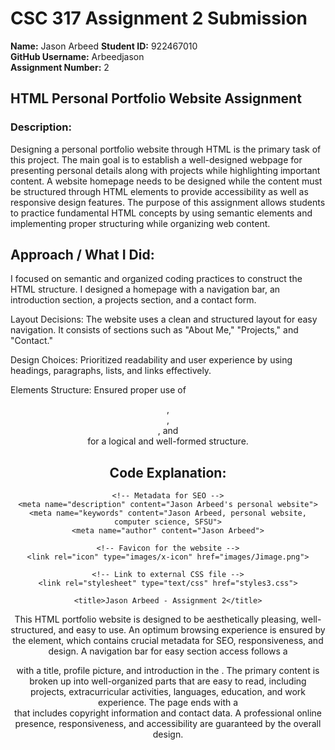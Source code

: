 # CSC 317 Assignment 2 Submission

**Name:** Jason Arbeed 
**Student ID:** 922467010  
**GitHub Username:** Arbeedjason  
**Assignment Number:** 2  


##  HTML Personal Portfolio Website Assignment

### Description:

Designing a personal portfolio website through HTML is the primary task of this project. The main goal is to establish a well-designed webpage for presenting personal details along with projects while highlighting important content. A website homepage needs to be designed while the content must be structured through HTML elements to provide accessibility as well as responsive design features. The purpose of this assignment allows students to practice fundamental HTML concepts by using semantic elements and implementing proper structuring while organizing web content.


## Approach / What I Did:

I focused on semantic and organized coding practices to construct the HTML structure. I designed a homepage with a navigation bar, an introduction section, a projects section, and a contact form.

Layout Decisions: The website uses a clean and structured layout for easy navigation. It consists of sections such as "About Me," "Projects," and "Contact."

Design Choices: Prioritized readability and user experience by using headings, paragraphs, lists, and links effectively.

Elements Structure: Ensured proper use of <header>, <nav>, <section>, and <footer> for a logical and well-formed structure.


## Code Explanation:

<head>
    <meta charset="UTF-8">
    <meta name="viewport" content="width=device-width, initial-scale=1">
    
    <!-- Metadata for SEO -->
    <meta name="description" content="Jason Arbeed's personal website">
    <meta name="keywords" content="Jason Arbeed, personal website, computer science, SFSU">
    <meta name="author" content="Jason Arbeed">

    <!-- Favicon for the website -->
    <link rel="icon" type="images/x-icon" href="images/Jimage.png">

    <!-- Link to external CSS file -->
    <link rel="stylesheet" type="text/css" href="styles3.css">

    <title>Jason Arbeed - Assignment 2</title>
</head>

This HTML portfolio website is designed to be aesthetically pleasing, well-structured, and easy to use. An optimum browsing experience is ensured by the <head> element, which contains crucial metadata for SEO, responsiveness, and design. A navigation bar for easy section access follows a <header> with a title, profile picture, and introduction in the <body>. The primary content is broken up into well-organized parts that are easy to read, including projects, extracurricular activities, languages, education, and work experience. The page ends with a <footer> that includes copyright information and contact data. A professional online presence, responsiveness, and accessibility are guaranteed by the overall design.
